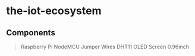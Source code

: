# the-iot-ecosystem


## Components

> Raspberry Pi
> NodeMCU
> Jumper Wires
> DHT11
> OLED Screen 0.96inch

